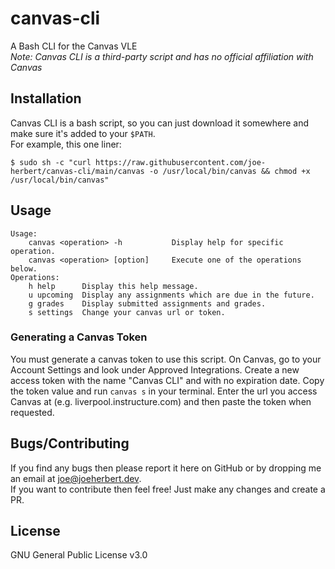 # canvas-cli
A Bash CLI for the Canvas VLE  
*Note: Canvas CLI is a third-party script and has no official affiliation with Canvas*  

## Installation
Canvas CLI is a bash script, so you can just download it somewhere and make sure it's added to your `$PATH`.  
For example, this one liner:  

    $ sudo sh -c "curl https://raw.githubusercontent.com/joe-herbert/canvas-cli/main/canvas -o /usr/local/bin/canvas && chmod +x /usr/local/bin/canvas"

## Usage
    Usage:  
        canvas <operation> -h           Display help for specific operation.  
        canvas <operation> [option]     Execute one of the operations below.  
    Operations:  
        h help      Display this help message.  
        u upcoming  Display any assignments which are due in the future.  
        g grades    Display submitted assignments and grades.  
        s settings  Change your canvas url or token.  

### Generating a Canvas Token
You must generate a canvas token to use this script. On Canvas, go to your Account Settings and look under Approved Integrations. Create a new access token with the name "Canvas CLI" and with no expiration date. Copy the token value and run `canvas s` in your terminal. Enter the url you access Canvas at (e.g. liverpool.instructure.com) and then paste the token when requested.  

## Bugs/Contributing
If you find any bugs then please report it here on GitHub or by dropping me an email at <joe@joeherbert.dev>.  
If you want to contribute then feel free! Just make any changes and create a PR.  

## License
GNU General Public License v3.0
